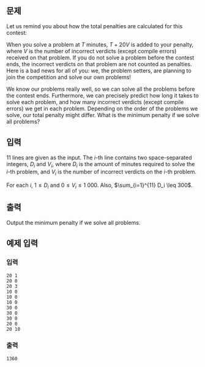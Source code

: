 ## 문제
Let us remind you about how the total penalties are calculated for this contest:

When you solve a problem at 
$T$ minutes, 
$T+20V$ is added to your penalty, where 
$V$ is the number of incorrect verdicts (except compile errors) received on that problem.
If you do not solve a problem before the contest ends, the incorrect verdicts on that problem are not counted as penalties.
Here is a bad news for all of you: we, the problem setters, are planning to join the competition and solve our own problems!

We know our problems really well, so we can solve all the problems before the contest ends. Furthermore, we can precisely predict how long it takes to solve each problem, and how many incorrect verdicts (except compile errors) we get in each problem. Depending on the order of the problems we solve, our total penalty might differ. What is the minimum penalty if we solve all problems?

## 입력

11 lines are given as the input. The 
$i$-th line contains two space-separated integers, 
$D_i$ and 
$V_i$, where 
$D_i$ is the amount of minutes required to solve the 
$i$-th problem, and 
$V_i$ is the number of incorrect verdicts on the 
$i$-th problem.

For each 
$i$, 
$1 \leq D_i$ and 
$0 \leq V_i \leq 1\ 000$. Also, 
$\sum_{i=1}^{11} D_i \leq 300$.


## 출력
Output the minimum penalty if we solve all problems.

## 예제 입력 

### 입력
```
20 1
20 0
20 3
10 0
10 0
10 0
30 0
30 0
30 0
20 0
20 10
```
### 출력
```
1360
```